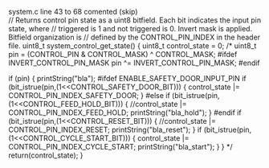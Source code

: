 
system.c line 43 to 68 comented (skip)     
// Returns control pin state as a uint8 bitfield. Each bit indicates the input pin state, where
// triggered is 1 and not triggered is 0. Invert mask is applied. Bitfield organization is
// defined by the CONTROL_PIN_INDEX in the header file.
uint8_t system_control_get_state()
{
  uint8_t control_state = 0;
  /*
  uint8_t pin = (CONTROL_PIN & CONTROL_MASK) ^ CONTROL_MASK;
  #ifdef INVERT_CONTROL_PIN_MASK
    pin ^= INVERT_CONTROL_PIN_MASK;
  #endif
  
  if (pin) {
	  printString("bla");
    #ifdef ENABLE_SAFETY_DOOR_INPUT_PIN
      if (bit_istrue(pin,(1<<CONTROL_SAFETY_DOOR_BIT))) { control_state |= CONTROL_PIN_INDEX_SAFETY_DOOR; }
    #else
      if (bit_istrue(pin,(1<<CONTROL_FEED_HOLD_BIT))) {
		  //control_state |= CONTROL_PIN_INDEX_FEED_HOLD; 
		  	  printString("bla_hold");
		  }
    #endif
    if (bit_istrue(pin,(1<<CONTROL_RESET_BIT))) { 
	//control_state |= CONTROL_PIN_INDEX_RESET; 
    	  printString("bla_reset");
}
    if (bit_istrue(pin,(1<<CONTROL_CYCLE_START_BIT))) { 
	control_state |= CONTROL_PIN_INDEX_CYCLE_START; 
	printString("bla_start");
	}
  }
  */
  return(control_state);
}
